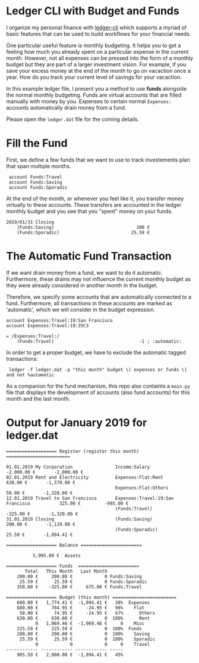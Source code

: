 Ledger CLI with Budget and Funds
================================

I organize my personal finance with
[ledger-cli](https://www.ledger-cli.org/) which supports a myriad of
basic features that can be used to build workflows for your financial needs.

One particular useful feature is monthly budgeting. It helps you to
get a feeling how much you already spent on a particular expense in
the current month. However, not all expenses can be pressed into the
form of a monthly budget but they are part of a larger investment
vision. For example, if you save your excess money at the end of the
month to go on vacaction once a year. How do you track your current
level of savings for your vacaction.

In this example ledger file, I present you a method to use **funds**
alongside the normal monthly budgeting. Funds are virtual accounts
that are filled manually with money by you. Expenses to certain normal
`Expenses:` accounts automatically drain money from a fund.

Please open the `ledger.dat` file for the coming details.

Fill the Fund
=============

First, we define a few funds that we want to use to track investements
plan that span multiple months.

     account Funds:Travel
     account Funds:Saving
     account Funds:Sporadic

At the end of the month, or whenever you feel like it, you transfer
money virtually to these accounts. These transfers are accounted in
the ledger monthly budget and you see that you "spent" money on your
funds.

    2019/01/31 Closing
        (Funds:Saving)                               200 €
        (Funds:Sporadic)                           25.59 €


The Automatic Fund Transaction
=====================================

If we want drain money from a fund, we want to do it automatic.
Furthermore, these drains may not influence the current monthly budget
as they were already considered in another month in the budget.

Therefore, we specify some accounts that are automatically connected
to a fund. Furthermore, all transactions in these accounts are marked
as 'automatic', which we will consider in the budget expression.

    account Expenses:Travel:19:San Francisco
    account Expenses:Travel:19:35C3

    = /Expenses:Travel:/
        (Funds:Travel)                                -1 ; :automatic:

In order to get a proper budget, we have to exclude the automatic tagged transactions:

     ledger -f ledger.dat -p "this month" budget \( expenses or funds \) and not %automatic

As a companion for the fund mechanism, this repo also containts a
`main.py` file that displays the development of accounts (also fund
accounts) for this month and the last month.

Output for January 2019 for ledger.dat
======================================

    =================== Register (register this month) ========================

    01.01.2019 My Corporation                Income:Salary                           -2,000.00 €       -2,000.00 €
    02.01.2019 Rent and Electricity          Expenses:Flat:Rent                         630.00 €       -1,370.00 €
                                             Expenses:Flat:Others                        50.00 €       -1,320.00 €
    12.01.2019 Travel to San Francisco       Expenses:Travel:19:San Francisco           325.00 €         -995.00 €
                                             (Funds:Travel)                            -325.00 €       -1,320.00 €
    31.01.2019 Closing                       (Funds:Saving)                             200.00 €       -1,120.00 €
                                             (Funds:Sporadic)                            25.59 €       -1,094.41 €

    =================== Balance =======================

              5,995.00 €  Assets

    =================== Funds  =======================
           Total   This Month   Last Month
        200.00 €     200.00 €            0 Funds:Saving
         25.59 €      25.59 €            0 Funds:Sporadic
        350.00 €    -325.00 €     675.00 € Funds:Travel

    =================== Budget (this month) ========================
        680.00 €   1,774.41 €  -1,094.41 €   38%  Expenses
        680.00 €     704.95 €     -24.95 €   96%    Flat
         50.00 €      74.95 €     -24.95 €   67%      Others
        630.00 €     630.00 €            0  100%      Rent
               0   1,069.46 €  -1,069.46 €     0    Misc
        225.59 €     225.59 €            0  100%  Funds
        200.00 €     200.00 €            0  100%    Saving
         25.59 €      25.59 €            0  100%    Sporadic
               0            0            0     0    Travel
    ------------ ------------ ------------ -----
        905.59 €   2,000.00 €  -1,094.41 €   45%
